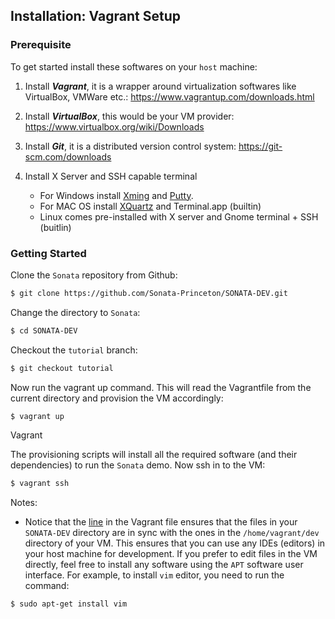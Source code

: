 ## Installation: Vagrant Setup

### Prerequisite

To get started install these softwares on your ```host``` machine:

1. Install ***Vagrant***, it is a wrapper around virtualization softwares like VirtualBox, VMWare etc.: https://www.vagrantup.com/downloads.html

2. Install ***VirtualBox***, this would be your VM provider: https://www.virtualbox.org/wiki/Downloads

3. Install ***Git***, it is a distributed version control system: https://git-scm.com/downloads

4. Install X Server and SSH capable terminal
    * For Windows install [Xming](http://sourceforge.net/project/downloading.php?group_id=156984&filename=Xming-6-9-0-31-setup.exe) and [Putty](http://the.earth.li/~sgtatham/putty/latest/x86/putty.exe).
    * For MAC OS install [XQuartz](http://xquartz.macosforge.org/trac/wiki) and Terminal.app (builtin)
    * Linux comes pre-installed with X server and Gnome terminal + SSH (buitlin)   

### Getting Started

Clone the ```Sonata``` repository from Github:
```bash 
$ git clone https://github.com/Sonata-Princeton/SONATA-DEV.git
```

Change the directory to ```Sonata```:
```bash
$ cd SONATA-DEV
```

Checkout the `tutorial` branch:
```bash
$ git checkout tutorial
```

Now run the vagrant up command. This will read the Vagrantfile from the current directory and provision the VM accordingly:
```bash
$ vagrant up
```

Vagrant 

The provisioning scripts will install all the required software (and their dependencies) to run the `Sonata` demo. Now ssh in to the VM:
```bash
$ vagrant ssh
```

Notes:
* Notice that the 
[line](https://github.com/Sonata-Princeton/SONATA-DEV/blob/tutorial/Vagrantfile#L52)
in the Vagrant file ensures that the files in your `SONATA-DEV` directory 
are in sync with the ones in the `/home/vagrant/dev` directory of your VM. 
This ensures that you can use any IDEs (editors) in your host 
machine for development. If you prefer to edit files in the VM directly, 
feel free to install any software using the `APT` software user interface. 
For example, to install `vim` editor, you need to run the command:
```bash
$ sudo apt-get install vim
```
